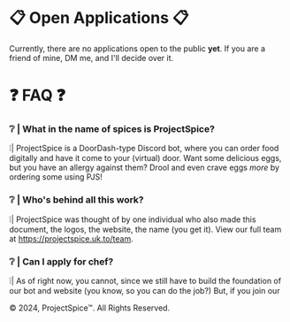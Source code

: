 # 📋 Open Applications 📋
Currently, there are no applications open to the public **yet**. If you are a friend of mine, DM me, and I'll decide over it.

# ❓ FAQ ❓

### ❔ | What in the name of spices is ProjectSpice?
❕| ProjectSpice is a DoorDash-type Discord bot, where you can order food digitally and have it come to your (virtual) door. Want some delicious eggs, but you have an allergy against them? Drool and even crave eggs *more* by ordering some using PJS!

### ❔ | Who's behind all this work? 
❕| ProjectSpice was thought of by one individual who also made this document, the logos, the website, the name (you get it). View our full team at https://projectspice.uk.to/team.

### ❔ | Can I apply for chef?
❕| As of right now, you cannot, since we still have to build the foundation of our bot and website (you know, so you can do the job?) But, if you join our 

© 2024, ProjectSpice™. All Rights Reserved.
